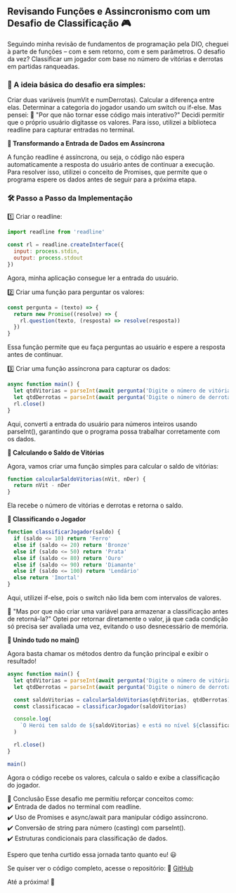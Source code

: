 ## Revisando Funções e Assincronismo com um Desafio de Classificação 🎮

Seguindo minha revisão de fundamentos de programação pela DIO, cheguei à parte de funções – com e sem retorno, com e sem parâmetros. O desafio da vez? Classificar um jogador com base no número de vitórias e derrotas em partidas ranqueadas.

### 📌 A ideia básica do desafio era simples:

Criar duas variáveis (numVit e numDerrotas).
Calcular a diferença entre elas.
Determinar a categoria do jogador usando um switch ou if-else.
Mas pensei: 🤔 "Por que não tornar esse código mais interativo?"
Decidi permitir que o próprio usuário digitasse os valores. Para isso, utilizei a biblioteca readline para capturar entradas no terminal.

**🔹 Transformando a Entrada de Dados em Assíncrona**

A função readline é assíncrona, ou seja, o código não espera automaticamente a resposta do usuário antes de continuar a execução. Para resolver isso, utilizei o conceito de Promises, que permite que o programa espere os dados antes de seguir para a próxima etapa.

### 🛠️ Passo a Passo da Implementação

1️⃣ Criar o readline:

```javascript
import readline from 'readline'

const rl = readline.createInterface({
  input: process.stdin,
  output: process.stdout
})
```

Agora, minha aplicação consegue ler a entrada do usuário.

2️⃣ Criar uma função para perguntar os valores:

```javascript
const pergunta = (texto) => {
  return new Promise((resolve) => {
    rl.question(texto, (resposta) => resolve(resposta))
  })
}
```

Essa função permite que eu faça perguntas ao usuário e espere a resposta antes de continuar.

3️⃣ Criar uma função assíncrona para capturar os dados:

```javascript
async function main() {
  let qtdVitorias = parseInt(await pergunta('Digite o número de vitórias: '))
  let qtdDerrotas = parseInt(await pergunta('Digite o número de derrotas: '))
  rl.close()
}
```

Aqui, converti a entrada do usuário para números inteiros usando parseInt(), garantindo que o programa possa trabalhar corretamente com os dados.

**🔹 Calculando o Saldo de Vitórias**

Agora, vamos criar uma função simples para calcular o saldo de vitórias:

```javascript
function calcularSaldoVitorias(nVit, nDer) {
  return nVit - nDer
}
```

Ela recebe o número de vitórias e derrotas e retorna o saldo.

**🔹 Classificando o Jogador**

```javascript
function classificarJogador(saldo) {
  if (saldo <= 10) return 'Ferro'
  else if (saldo <= 20) return 'Bronze'
  else if (saldo <= 50) return 'Prata'
  else if (saldo <= 80) return 'Ouro'
  else if (saldo <= 90) return 'Diamante'
  else if (saldo <= 100) return 'Lendário'
  else return 'Imortal'
}
```

Aqui, utilizei if-else, pois o switch não lida bem com intervalos de valores.

📌 "Mas por que não criar uma variável para armazenar a classificação antes de retorná-la?"
Optei por retornar diretamente o valor, já que cada condição só precisa ser avaliada uma vez, evitando o uso desnecessário de memória.

**🔹 Unindo tudo no main()**

Agora basta chamar os métodos dentro da função principal e exibir o resultado!

```javascript
async function main() {
  let qtdVitorias = parseInt(await pergunta('Digite o número de vitórias: '))
  let qtdDerrotas = parseInt(await pergunta('Digite o número de derrotas: '))

  const saldoVitorias = calcularSaldoVitorias(qtdVitorias, qtdDerrotas)
  const classificacao = classificarJogador(saldoVitorias)

  console.log(
    `O Herói tem saldo de ${saldoVitorias} e está no nível ${classificacao}`
  )

  rl.close()
}

main()
```

Agora o código recebe os valores, calcula o saldo e exibe a classificação do jogador.

🚀 Conclusão
Esse desafio me permitiu reforçar conceitos como:</br>
✔️ Entrada de dados no terminal com readline.</br>
✔️ Uso de Promises e async/await para manipular código assíncrono.</br>
✔️ Conversão de string para número (casting) com parseInt().</br>
✔️ Estruturas condicionais para classificação de dados.

Espero que tenha curtido essa jornada tanto quanto eu! 😃

Se quiser ver o código completo, acesse o repositório:
🔗 [GitHub](https://github.com/guedesindev/desafio-classificador-de-nivel-de-heroi/blob/main/desafio2.js)

Até a próxima! 🚀
